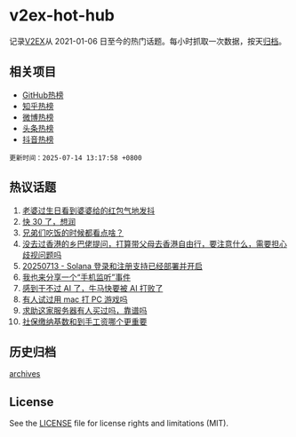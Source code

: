 # v2ex-hot-hub

 记录[V2EX](https://www.v2ex.com/)从 2021-01-06 日至今的热门话题。每小时抓取一次数据，按天[归档](archives)。
 
 ## 相关项目

- [GitHub热榜](https://github.com/lonnyzhang423/github-hot-hub)
- [知乎热榜](https://github.com/lonnyzhang423/zhihu-hot-hub)
- [微博热榜](https://github.com/lonnyzhang423/weibo-hot-hub)
- [头条热榜](https://github.com/lonnyzhang423/toutiao-hot-hub)
- [抖音热榜](https://github.com/lonnyzhang423/douyin-hot-hub)


 `更新时间：2025-07-14 13:17:58 +0800`

## 热议话题

1. [老婆过生日看到婆婆给的红包气地发抖](https://www.v2ex.com/t/1144884)
1. [快 30 了，想润](https://www.v2ex.com/t/1144952)
1. [兄弟们吃饭的时候都看点啥？](https://www.v2ex.com/t/1144917)
1. [没去过香港的乡巴佬提问，打算带父母去香港自由行，要注意什么，需要担心歧视问题吗](https://www.v2ex.com/t/1144987)
1. [20250713 - Solana 登录和注册支持已经部署并开启](https://www.v2ex.com/t/1144985)
1. [我也来分享一个“手机监听”事件](https://www.v2ex.com/t/1144996)
1. [感到干不过 AI 了，牛马快要被 AI 打败了](https://www.v2ex.com/t/1144929)
1. [有人试过用 mac 打 PC 游戏吗](https://www.v2ex.com/t/1145007)
1. [求助这家服务器有人买过吗，靠谱吗](https://www.v2ex.com/t/1144907)
1. [社保缴纳基数和到手工资哪个更重要](https://www.v2ex.com/t/1144989)

## 历史归档

[archives](archives)

## License

See the [LICENSE](LICENSE) file for license rights and limitations (MIT).
